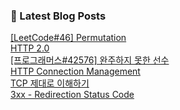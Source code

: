 

### 📕 Latest Blog Posts   

<a href ="https://gilbert9172.tistory.com/46"> [LeetCode#46] Permutation </a> <br><a href ="https://gilbert9172.tistory.com/45"> HTTP 2.0 </a> <br><a href ="https://gilbert9172.tistory.com/44"> [프로그래머스#42576] 완주하지 못한 선수 </a> <br><a href ="https://gilbert9172.tistory.com/43"> HTTP Connection Management </a> <br><a href ="https://gilbert9172.tistory.com/42"> TCP 제대로 이해하기 </a> <br><a href ="https://gilbert9172.tistory.com/41"> 3xx - Redirection Status Code </a> <br>